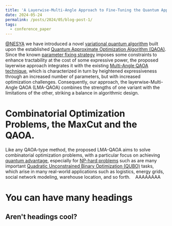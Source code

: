 ```yaml
---
title: 'A Layerwise-Multi-Angle Approach to Fine-Tuning the Quantum Approximate Optimization Algorithm'
date: 2024-05-24
permalink: /posts/2024/05/blog-post-1/
tags:
  - conference_paper
---
```


[@NESYA](https://github.com/NesyaLab) we have introduced a novel [variational quantum algorithm](https://arxiv.org/abs/2012.09265) built upon the established [Quantum Approximate Optimization Algorithm (QAOA)](https://arxiv.org/abs/1411.4028). Since the known [parameter fixing strategy](https://arxiv.org/abs/2108.05288) imposes some constraints to enhance tractability at the cost of some expressive power, the proposed layerwise approach integrates it with the existing [Multi-Angle QAOA technique](https://arxiv.org/abs/2109.11455), which is characterized in turn by heightened expressiveness through an increased number of parameters, but with increased optimization challenges. Consequently, our approach, the layerwise-Multi-Angle QAOA (LMA-QAOA) combines the strengths of one variant with the limitations of the other, striking a balance in algorithmic design.

Combinatorial Optimization Problems, the MaxCut and the QAOA.
======
Like any QAOA-type method, the proposed LMA-QAOA aims to solve combinatorial optimization problems, with a particular focus on achieving [quantum advantage](https://en.wikipedia.org/wiki/Quantum_supremacy), especially for [NP-hard problems](https://en.wikipedia.org/wiki/NP-hardness) such as are many important [Quadratic Unconstrained Binary Optimization (QUBO)](https://en.wikipedia.org/wiki/Quadratic_unconstrained_binary_optimization) tasks, which arise in many real-world applications such as logistics, energy grids, social network modeling, warehouse location, and so forth.
&nbsp;&nbsp; AAAAAAAA

You can have many headings
======

Aren't headings cool?
------
